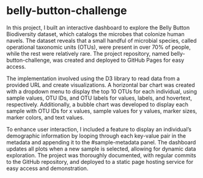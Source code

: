 # belly-button-challenge

In this project, I built an interactive dashboard to explore the Belly Button Biodiversity dataset, which catalogs the microbes that colonize human navels. The dataset reveals that a small handful of microbial species, called operational taxonomic units (OTUs), were present in over 70% of people, while the rest were relatively rare. The project repository, named belly-button-challenge, was created and deployed to GitHub Pages for easy access.

The implementation involved using the D3 library to read data from a provided URL and create visualizations. A horizontal bar chart was created with a dropdown menu to display the top 10 OTUs for each individual, using sample values, OTU IDs, and OTU labels for values, labels, and hovertext, respectively. Additionally, a bubble chart was developed to display each sample with OTU IDs for x values, sample values for y values, marker sizes, marker colors, and text values.

To enhance user interaction, I included a feature to display an individual’s demographic information by looping through each key-value pair in the metadata and appending it to the #sample-metadata panel. The dashboard updates all plots when a new sample is selected, allowing for dynamic data exploration. The project was thoroughly documented, with regular commits to the GitHub repository, and deployed to a static page hosting service for easy access and demonstration.
